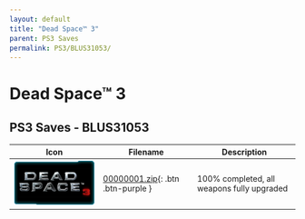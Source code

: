 ```yaml
---
layout: default
title: "Dead Space™ 3"
parent: PS3 Saves
permalink: PS3/BLUS31053/
---
```

# Dead Space™ 3

## PS3 Saves - BLUS31053

| Icon | Filename | Description |
|------|----------|-------------|
| ![Dead Space™ 3](ICON0.PNG) | [00000001.zip](00000001.zip){: .btn .btn-purple } | 100% completed, all weapons fully upgraded |

